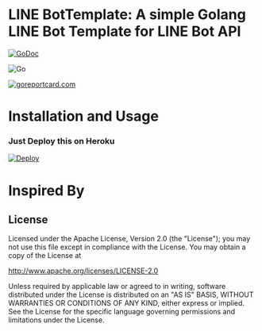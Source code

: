 LINE BotTemplate: A simple Golang LINE Bot Template for LINE Bot API
==============

 [![GoDoc](https://godoc.org/github.com/kkdai/linebot-twitter.svg?status.svg)](https://godoc.org/github.com/kkdai/linebot-twitter)  

 ![Go](https://github.com/kkdai/linebot-twitter/workflows/Go/badge.svg)

[![goreportcard.com](https://goreportcard.com/badge/github.com/kkdai/linebot-twitter)](https://goreportcard.com/report/github.com/kkdai/linebot-twitter)

Installation and Usage
=============

### Just Deploy this on Heroku

[![Deploy](https://www.herokucdn.com/deploy/button.svg)](https://heroku.com/deploy)

Inspired By
=============

License
---------------

Licensed under the Apache License, Version 2.0 (the "License");
you may not use this file except in compliance with the License.
You may obtain a copy of the License at

<http://www.apache.org/licenses/LICENSE-2.0>

Unless required by applicable law or agreed to in writing, software
distributed under the License is distributed on an "AS IS" BASIS,
WITHOUT WARRANTIES OR CONDITIONS OF ANY KIND, either express or implied.
See the License for the specific language governing permissions and
limitations under the License.
